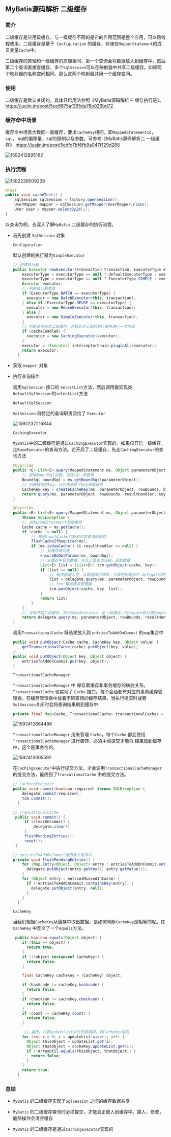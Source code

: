

## MyBatis源码解析 二级缓存

### 简介

​	二级缓存是应用级缓存，与一级缓存不同的是它的作用范围是整个应用，可以跨线程使用。二级缓存是基于` Configuration` 的缓存，存储在`MapperStatement`的成员变量`Cache`中。

​	二级缓存的原理和一级缓存的原理相同，第一个查询会将数据放入到缓存中，然后第二个查询直接查缓存，多个`SqlSession`可以在映射器中共享二级缓存。如果两个映射器的名称空间相同，那么这两个映射器共用一个缓存空间。

### 使用

 二级缓存是默认关闭的，具体开启用法参照《MyBatis源码解析三 缓存执行链》。 https://juejin.im/post/5ee6675af265da76e029bd72 

### 缓存命中场景

缓存命中场景大致同一直缓存，要求`CacheKey`相同，即`MappedStatementId`， `sql`， sql的偏移量，sql的限制以及参数。可参考《MyBatis源码解析二 一级缓存》 https://juejin.im/post/5edfc7bf6fb9a047f129d288 

![1592412895162](E:\githubResp\SpringBoot-Demo\mybatis\src\main\resources\img\1592412895162.png)



### 执行流程

![1592238509238](E:\githubResp\SpringBoot-Demo\mybatis\src\main\resources\img\1592238509238.png)

```java
@Test
public void cacheTest() {
    SqlSession sqlSession = factory.openSession();
    UserMapper mapper = sqlSession.getMapper(UserMapper.class);
    User user = mapper.selectById(1);
}
```

以查询为例，去深入了解`MyBatis` 二级缓存的执行流程。

- 首先创建 `SqlSession` 对象

  `Configuration`

  默认创建的执行器为`SimpleExecutor`

  ```java
  // 创建执行器
  public Executor newExecutor(Transaction transaction, ExecutorType executorType) {
      executorType = executorType == null ? defaultExecutorType : executorType;
      executorType = executorType == null ? ExecutorType.SIMPLE : executorType;
      Executor executor;
      // 判断执行器类型
      if (ExecutorType.BATCH == executorType) {
        executor = new BatchExecutor(this, transaction);
      } else if (ExecutorType.REUSE == executorType) {
        executor = new ReuseExecutor(this, transaction);
      } else {
        executor = new SimpleExecutor(this, transaction);
      }
      // 判断是否开启二级缓存，开启后对上面的执行器再进行一次包装
      if (cacheEnabled) {
        executor = new CachingExecutor(executor);
      }
      executor = (Executor) interceptorChain.pluginAll(executor);
      return executor;
    }
  ```

- 获取 ` mapper  `对象

- 执行查询操作

  调用`SqlSession` 接口的 `SelectList`方法，然后调用器实现类`DefaultSqlSession`的`selectList`方法

  `DefaultSqlSession`

  `SqlSession` 将特定的查询职责交给了 `Executor`

  ![1592237216844](E:\githubResp\SpringBoot-Demo\mybatis\src\main\resources\img\1592237216844.png)

  `CachingExecutor`
  
  `MyBatis`中的二级缓存是通过`CachingExecutor`实现的。如果仅开启一级缓存，走`BaseExecutor`的查询方法。若开启了二级缓存，先走`CachingExecutor`的查询方法
  
  ```java
  @Override
  public <E> List<E> query(MappedStatement ms, Object parameterObject, RowBounds rowBounds, ResultHandler resultHandler) throws SQLException {
      // 获取BoundSql对象，包含sql,参数等
      BoundSql boundSql = ms.getBoundSql(parameterObject);
      // 创建缓存的key，以后根据这个key获取缓存
      CacheKey key = createCacheKey(ms, parameterObject, rowBounds, boundSql);
      return query(ms, parameterObject, rowBounds, resultHandler, key, boundSql);
  }
  
  @Override
  public <E> List<E> query(MappedStatement ms, Object parameterObject, RowBounds rowBounds, ResultHandler resultHandler, CacheKey key, BoundSql boundSql)
      throws SQLException {
      // 从MappedStatement获取缓存
      Cache cache = ms.getCache();
      if (cache != null) {
          // 根据flushCache判断是否需要清除缓存
          flushCacheIfRequired(ms);
          if (ms.isUseCache() && resultHandler == null) {
              // 处理存储过程
              ensureNoOutParams(ms, boundSql);
              // 从缓存中获取数据，实际上是走责任链，获取数据
              List<E> list = (List<E>) tcm.getObject(cache, key);
              if (list == null) {
                  // 缓存数据为空，从数据库中获取，并填充到缓存中.delegate是SynchronizedCache
                  list = delegate.query(ms, parameterObject, rowBounds, resultHandler, key, boundSql);
                  // tcm 事务缓存管理器
                  tcm.putObject(cache, key, list);
              }
              return list;
          }
      }
      // 没有开启二级缓存，执行BaseExecutor，走一级缓存。delegate默认是SimpleExecutor
      return delegate.query(ms, parameterObject, rowBounds, resultHandler, key, boundSql);
  }
  ```
  
  调用`TransactionalCache` 将结果放入到 `entriesToAddOnCommit` 的`map`集合中
  
  ```java
  public void putObject(Cache cache, CacheKey key, Object value) {
      getTransactionalCache(cache).putObject(key, value);
  }
  public void putObject(Object key, Object object) {
      entriesToAddOnCommit.put(key, object);
  }
  ```
  
  
  
  `TransactionalCacheManager` 
  
  `TransactionalCacheManager`  中 保存着缓存和事务缓存的映射关系。`TransactionalCache` 也实现了 `Cache` 接口。每个会话都有对应的事务缓存管理器，在缓存管理器中放着不同查询的缓存结果，当执行提交时或者`SqlSession`关闭时会将查询结果刷到缓存中
  
  ```java
  private final Map<Cache, TransactionalCache> transactionalCaches = new HashMap<>();
  ```
  
  ![1592412664486](E:\githubResp\SpringBoot-Demo\mybatis\src\main\resources\img\1592412664486.png)
  
  
  
  `TransactionalCacheManager`  用来管理 `Cache`，每个`Cache` 都会使用 `TransactionalCacheManager` 进行装饰，必须手动提交才能将 结果放到缓存中，这个是事务性的。
  
  ![1592413005592](E:\githubResp\SpringBoot-Demo\mybatis\src\main\resources\img\1592413005592.png)
  
  在`CachingExecutor`中执行提交方法，才会调用`TransactionalCacheManager` 的提交方法，最终到了` TrancationalCache ` 中的提交方法。
  
  ```java
  // CachingExecutor
  public void commit(boolean required) throws SQLException {
      delegate.commit(required);
      tcm.commit();
    }
  
  // TrancationalCache 
   public void commit() {
       if (clearOnCommit) {
           delegate.clear();
       }
       flushPendingEntries();
       reset();
   }
  
  // entriesToAddOnCommit遍历放入缓存中
  private void flushPendingEntries() {
      for (Map.Entry<Object, Object> entry : entriesToAddOnCommit.entrySet()) {
        delegate.putObject(entry.getKey(), entry.getValue());
      }
      for (Object entry : entriesMissedInCache) {
        if (!entriesToAddOnCommit.containsKey(entry)) {
          delegate.putObject(entry, null);
        }
      }
    }
  ```
  
  
  
  `CacheKey`
  
  当我们根据`CacheKey`从缓存中取出数据，是如何判断`CacheKey`是相等的呢。在`CacheKey` 中定义了一个`equals`方法。
  
  ```java
   public boolean equals(Object object) {
      if (this == object) {
        return true;
      }
      if (!(object instanceof CacheKey)) {
        return false;
      }
  
      final CacheKey cacheKey = (CacheKey) object;
  
      if (hashcode != cacheKey.hashcode) {
        return false;
      }
      if (checksum != cacheKey.checksum) {
        return false;
      }
      if (count != cacheKey.count) {
        return false;
      }
  
       // 遍历，只要updatelist中的元素相同，则CacheKey相同
      for (int i = 0; i < updateList.size(); i++) {
        Object thisObject = updateList.get(i);
        Object thatObject = cacheKey.updateList.get(i);
        if (!ArrayUtil.equals(thisObject, thatObject)) {
          return false;
        }
      }
      return true;
    }
  ```
  
  

### 总结

- `MyBatis` 的二级缓存实现了`SqlSession` 之间的缓存数据共享

- `MyBatis` 的二级缓存查询时必须提交，才能真正放入到缓存中。插入，修改，删除操作会清空缓存

- `MyBatis` 的二级缓存是通过`CachingExecutor`实现的

  